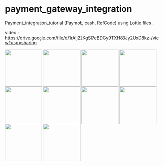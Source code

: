 # payment_gateway_integration

Payment_integration_tutorial (Paymob, cash, RefCode) using Lottie files .

video : https://drive.google.com/file/d/1rAIj2ZKgSl7eBDGy9TXH83Jy2UxD8kz-/view?usp=sharing


<img align="left" width="120" src="https://user-images.githubusercontent.com/88210924/189005450-478f8f28-8f16-4446-b395-84a6152867c9.jpg">
<img align="left" width="120" src="https://user-images.githubusercontent.com/88210924/189005453-b5196153-e5bf-47d0-96f2-f6736966a6d8.jpg">
<img align="left" width="120" src="https://user-images.githubusercontent.com/88210924/189005454-950b45f6-8813-44fb-a5ac-fe773b6d7da3.jpg">
<img align="left" width="120" src="https://user-images.githubusercontent.com/88210924/189005455-0b9bd59d-980c-4437-8c1d-722a10a54b20.jpg">
<img align="left" width="120" src="https://user-images.githubusercontent.com/88210924/189005458-7267fe36-3fbc-40fe-ba56-ee4ee8950da1.jpg">
<img align="left" width="120" src="https://user-images.githubusercontent.com/88210924/189005461-324b4566-ffbd-4619-b340-1370ab46ad36.jpg">
<img align="left" width="120" src="https://user-images.githubusercontent.com/88210924/189005463-83bfcc66-e616-48cb-a51f-0c8337c56d71.jpg">
<img align="left" width="120" src="https://user-images.githubusercontent.com/88210924/189005466-e7be36fa-5a2d-4356-91d9-8c622ca308c2.jpg">
<img align="left" width="120" src="https://user-images.githubusercontent.com/88210924/189005468-10904920-32c2-4ced-96df-163969eae65e.jpg">
<img align="left" width="120" src="https://user-images.githubusercontent.com/88210924/189005470-ccc5b2c5-9cda-4aab-b613-8d0c940be0b5.jpg">




